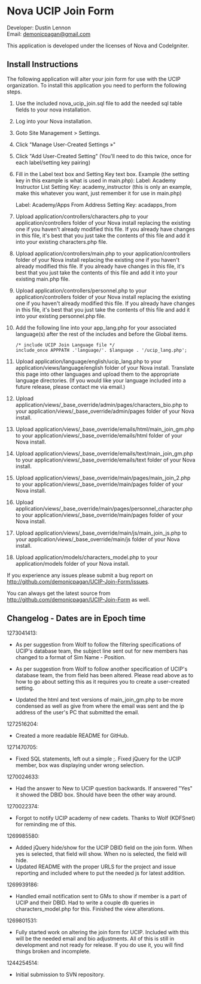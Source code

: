 Nova UCIP Join Form
===================
Developer: Dustin Lennon<br />
Email: <demonicpagan@gmail.com>

This application is developed under the licenses of Nova and CodeIgniter.

Install Instructions
--------------------
The following application will alter your join form for use with the UCIP organization. To install this
application you need to perform the following steps.

1. Use the included nova_ucip_join.sql file to add the needed sql table fields to your nova installation.

2. Log into your Nova installation.

3. Goto Site Management > Settings.

4. Click "Manage User-Created Settings &raquo;"

5. Click "Add User-Created Setting" (You'll need to do this twice, once for each label/setting key pairing)

6. Fill in the Label text box and Setting Key text box.
   Example (the setting key in this example is what is used in main.php):
     Label: Academy Instructor List
	 Setting Key: academy_instructor (this is only an example, make this whatever you want, just remember it for
	 use in main.php)

	 Label: Academy/Apps From Address
	 Setting Key: acadapps_from

7. Upload application/controllers/characters.php to your application/controllers folder of your Nova install 
replacing the existing one if you haven't already modified this file. If you already have changes in this file, 
it's best that you just take the contents of this file and add it into your existing characters.php file.

8. Upload application/controllers/main.php to your application/controllers folder of your Nova install replacing 
the existing one if you haven't already modified this file. If you already have changes in this file, it's best 
that you just take the contents of this file and add it into your existing main.php file.

9. Upload application/controllers/personnel.php to your application/controllers folder of your Nova install replacing 
the existing one if you haven't already modified this file. If you already have changes in this file, it's best 
that you just take the contents of this file and add it into your existing personnel.php file.

10. Add the following line into your app_lang.php for your associated language(s) after the rest of the includes 
and before the Global items.

	`/* include UCIP Join Language file */`<br />
	`include_once APPPATH .'language/'. $language . '/ucip_lang.php';`

11. Upload application/language/english/ucip_lang.php to your 
application/views/language/english folder of your Nova install. Translate this page into other languages and upload
them to the appropriate language directories. (If you would like your language included into a future release, 
please contact me via email.)

12. Upload application/views/_base_override/admin/pages/characters_bio.php to your
application/views/_base_override/admin/pages folder of your Nova install.

13. Upload application/views/_base_override/emails/html/main_join_gm.php to your
application/views/_base_override/emails/html folder of your Nova install.

14. Upload application/views/_base_override/emails/text/main_join_gm.php to your
application/views/_base_override/emails/text folder of your Nova install.

15. Upload application/views/_base_override/main/pages/main_join_2.php to your
application/views/_base_override/main/pages folder of your Nova install.

16. Upload application/views/_base_override/main/pages/personnel_character.php to your
application/views/_base_override/main/pages folder of your Nova install.

17. Upload application/views/_base_override/main/js/main_join_js.php to your
application/views/_base_override/main/js folder of your Nova install.

18. Upload application/models/characters_model.php to your application/models folder of your Nova install.

If you experience any issues please submit a bug report on <http://github.com/demonicpagan/UCIP-Join-Form/issues>.

You can always get the latest source from <http://github.com/demonicpagan/UCIP-Join-Form> as well.

Changelog - Dates are in Epoch time
-----------------------------------
1273041413:

*	As per suggestion from Wolf to follow the filtering specifications of UCIP's database team, the subject line sent out for new
members has changed to a format of Sim Name - Position.

*	As per suggestion from Wolf to follow another specification of UCIP's database team, the from field has been altered. Please 
read above as to how to go about setting this as it requires you to create a user-created setting.

*	Updated the html and text versions of main_join_gm.php to be more condensed as well as give from where the email was sent and the 
ip address of the user's PC that submitted the email.

1272516204: 

*	Created a more readable README for GitHub.

1271470705:

*	Fixed SQL statements, left out a simple ;. Fixed jQuery for the UCIP member, box was displaying under
wrong selection.

1270024633:

*	Had the answer to New to UCIP question backwards. If answered "Yes" it showed the DBID box. Should have
been the other way around.

1270022374:

*	Forgot to notify UCIP academy of new cadets. Thanks to Wolf (KDFSnet) for reminding me of this.

1269985580:

*	Added jQuery hide/show for the UCIP DBID field on the join form. When yes is selected, that field will
show. When no is selected, the field will hide.
*	Updated README with the proper URLS for the project and issue reporting and included where to put the 
needed js for latest addition.

1269939186:

*	Handled email notification sent to GMs to show if member is a part of UCIP and their DBID. Had to write
a couple db queries in characters_model.php for this. Finished the view alterations.

1269801531:

*	Fully started work on altering the join form for UCIP. Included with this will be the needed email and
bio adjustments. All of this is still in development and not ready for release. If you do use it, you
will find things broken and incomplete.

1244254514:

*	Initial submission to SVN repository.